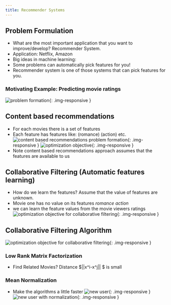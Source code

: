 ```yaml
---
title: Recommender Systems
---
```

## Problem Formulation
* What are the most important application that you want to improve/develop? Recommender System.
* Application: Netflix, Amazon
* Big ideas in machine learning: 
 * Some problems can automatically pick features for you!
 * Recommender system is one of those systems that can pick features for you.

### Motivating Example: Predicting movie ratings
![problem formation](chapters/12/1.PNG){: .img-responsive }

## Content based recommendations
* For each movies there is a set of features
 * Each feature has features like: (romance) (action) etc.
![content based recommendations problem formation](chapters/12/2.PNG){: .img-responsive }
![optimization objective](chapters/12/3.PNG){: .img-responsive }
* Note content based recommendations approach assumes that the features are available to us

## Collaborative Filtering (Automatic features learning)
* How do we learn the features? Assume that the value of features are unknown.
 * Movie one has no value on its features _romance_ _action_
 * we can learn the feature values from the movie viewers ratings
![optimization objective for collaborative filtering](chapters/12/4.PNG){: .img-responsive }

## Collaborative Filtering Algorithm
![optimization objective for collaborative filtering](chapters/12/5.PNG){: .img-responsive }

### Low Rank Matrix Factorization
* Find Related Movies? Distance $||x^i-x^j|| $ is small

### Mean Normalization
* Make the algorithms a little faster
![new user](chapters/12/6.PNG){: .img-responsive }
![new user with normalization](chapters/12/7.PNG){: .img-responsive }